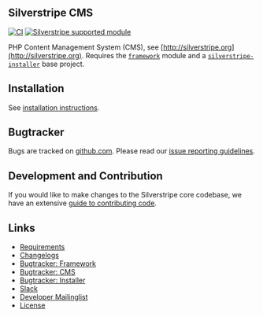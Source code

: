 ## Silverstripe CMS

[![CI](https://github.com/silverstripe/silverstripe-cms/actions/workflows/ci.yml/badge.svg)](https://github.com/silverstripe/silverstripe-cms/actions/workflows/ci.yml)
[![Silverstripe supported module](https://img.shields.io/badge/silverstripe-supported-0071C4.svg)](https://www.silverstripe.org/software/addons/silverstripe-commercially-supported-module-list/)

PHP Content Management System (CMS), see [http://silverstripe.org](http://silverstripe.org). Requires the [`framework`](http://github.com/silverstripe/silverstripe-framework) module and a [`silverstripe-installer`](http://github.com/silverstripe/silverstripe-installer) base project.

## Installation

See [installation instructions](https://docs.silverstripe.org/en/getting_started/installation/).

## Bugtracker

Bugs are tracked on [github.com](https://github.com/silverstripe/silverstripe-cms/issues). 
Please read our [issue reporting guidelines](https://docs.silverstripe.org/en/contributing/issues_and_bugs).

## Development and Contribution 

If you would like to make changes to the Silverstripe core codebase, we have an extensive [guide to contributing code](https://docs.silverstripe.org/en/contributing/code).

## Links

 * [Requirements](https://docs.silverstripe.org/en/getting_started/server_requirements/)
 * [Changelogs](https://docs.silverstripe.org/en/changelogs/)
 * [Bugtracker: Framework](https://github.com/silverstripe/silverstripe-framework/issues)
 * [Bugtracker: CMS](https://github.com/silverstripe/silverstripe-cms/issues)
 * [Bugtracker: Installer](https://github.com/silverstripe/silverstripe-installer/issues)
 * [Slack](https://silverstripe.org/slack)
 * [Developer Mailinglist](https://groups.google.com/forum/#!forum/silverstripe-dev)
 * [License](./LICENSE)
